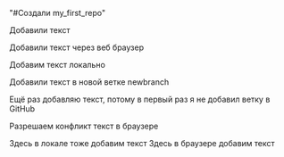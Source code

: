 "#Создали my_first_repo"  

Добавили текст

Добавили текст через веб браузер

Добавим текст локально

Добавили текст в новой ветке newbranch

Ещё раз добавляю текст, потому в первый раз я не добавил ветку в GitHub

Разрешаем конфликт текст в браузере


Здесь в локале тоже добавим текст
Здесь в браузере добавим текст
